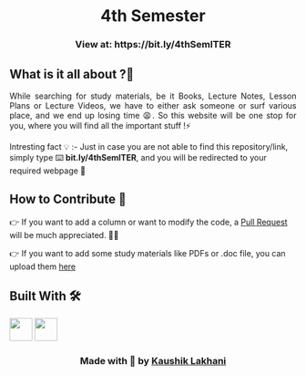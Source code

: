 <h1 align='center'> 4th Semester </h1>
<h3 align="center">View at: https://bit.ly/4thSemITER </h3>

## What is it all about ?🧐
<p align='justify'>
While searching for study materials, be it Books, Lecture Notes, Lesson Plans or Lecture Videos, we have to either ask someone or surf various place, and we end up losing time &#128553;. So this website will be one stop for you, where you will find all the important stuff !&#9889;
</p>

Intresting fact &#128161; :- Just in case you are not able to find this repository/link, simply type &#9000;&#65039; **bit.ly/4thSemITER**, and you will be redirected to your required webpage &#127881;

## How to Contribute &#129309;

&#128073; If you want to add a column or want to modify the code, a [Pull Request](https://github.com/kaal-coder/4thSemester/pulls) will be much appreciated. &#128079;&#127995;

&#128073; If you want to add some study materials like PDFs or .doc file, you can upload them [here](https://drive.google.com/drive/folders/1wv04Wc3ZiKROp-S1u1qkh7cIxkXGLn_D?usp=sharing)


## Built With &#128736;&#65039;
<img src= "https://www.vectorlogo.zone/logos/w3_html5/w3_html5-icon.svg" height=40 ></img>
<img src= "https://www.vectorlogo.zone/logos/w3_css/w3_css-icon.svg" height=40 ></img>


<h3 align="center">Made with &#x1F90D; by <a href= "https://linktr.ee/kaushiklakhani"> Kaushik Lakhani </a></h3>
